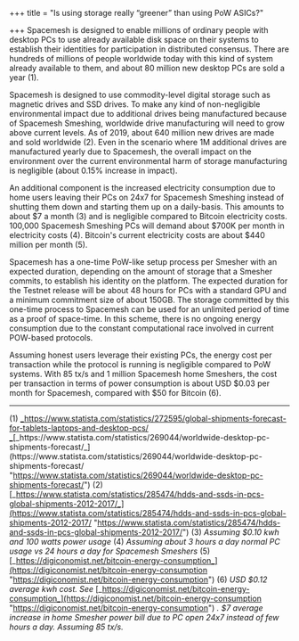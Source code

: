 +++
title = "Is using storage really “greener” than using PoW ASICs?"

+++
Spacemesh is designed to enable millions of ordinary people with desktop PCs to use already available disk space on their systems to establish their identities for participation in distributed consensus. There are hundreds of millions of people worldwide today with this kind of system already available to them, and about 80 million new desktop PCs are sold a year (1).

Spacemesh is designed to use commodity-level digital storage such as magnetic drives and SSD drives. To make any kind of non-negligible environmental impact due to additional drives being manufactured because of Spacemesh Smeshing, worldwide drive manufacturing will need to grow above current levels. As of 2019, about 640 million new drives are made and sold worldwide (2). Even in the scenario where 1M additional drives are manufactured yearly due to Spacemesh, the overall impact on the environment over the current environmental harm of storage manufacturing is negligible (about 0.15% increase in impact).

An additional component is the increased electricity consumption due to home users leaving their PCs on 24x7 for Spacemesh Smeshing instead of shutting them down and starting them up on a daily-basis. This amounts to about $7 a month (3) and is negligible compared to Bitcoin electricity costs. 100,000 Spacemesh Smeshing PCs will demand about $700K per month in electricity costs (4). Bitcoin's current electricity costs are about $440 million per month (5).

Spacemesh has a one-time PoW-like setup process per Smesher with an expected duration, depending on the amount of storage that a Smesher commits, to establish his identity on the platform. The expected duration for the Testnet release will be about 48 hours for PCs with a standard GPU and a minimum commitment size of about 150GB. The storage committed by this one-time process to Spacemesh can be used for an unlimited period of time as a proof of space-time. In this scheme, there is no ongoing energy consumption due to the constant computational race involved in current POW-based protocols.

Assuming honest users leverage their existing PCs, the energy cost per transaction while the protocol is running is negligible compared to PoW systems. With 85 tx/s and 1 million Spacemesh home Smeshers, the cost per transaction in terms of power consumption is about USD $0.03 per month for Spacemesh, compared with $50 for Bitcoin (6).

***

(1) [_https://www.statista.com/statistics/272595/global-shipments-forecast-for-tablets-laptops-and-desktop-pcs/ _](https://www.statista.com/statistics/272595/global-shipments-forecast-for-tablets-laptops-and-desktop-pcs/ "https://www.statista.com/statistics/272595/global-shipments-forecast-for-tablets-laptops-and-desktop-pcs/")[_https://www.statista.com/statistics/269044/worldwide-desktop-pc-shipments-forecast/_](https://www.statista.com/statistics/269044/worldwide-desktop-pc-shipments-forecast/ "https://www.statista.com/statistics/269044/worldwide-desktop-pc-shipments-forecast/")
(2) [_https://www.statista.com/statistics/285474/hdds-and-ssds-in-pcs-global-shipments-2012-2017/_](https://www.statista.com/statistics/285474/hdds-and-ssds-in-pcs-global-shipments-2012-2017/ "https://www.statista.com/statistics/285474/hdds-and-ssds-in-pcs-global-shipments-2012-2017/")
(3) _Assuming $0.10 kwh and 100 watts power usage_
(4) _Assuming about 3 hours a day normal PC usage vs 24 hours a day for Spacemesh Smeshers_
(5) [_https://digiconomist.net/bitcoin-energy-consumption_](https://digiconomist.net/bitcoin-energy-consumption "https://digiconomist.net/bitcoin-energy-consumption")
(6) _USD $0.12 average kwh cost. See_ [_https://digiconomist.net/bitcoin-energy-consumption_](https://digiconomist.net/bitcoin-energy-consumption "https://digiconomist.net/bitcoin-energy-consumption") _. $7 average increase in home Smesher power bill due to PC open 24x7 instead of few hours a day. Assuming 85 tx/s._